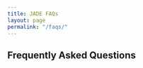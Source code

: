 ```yaml
---
title: JADE FAQs
layout: page
permalink: "/faqs/"
---
```


Frequently Asked Questions
--------------------------
